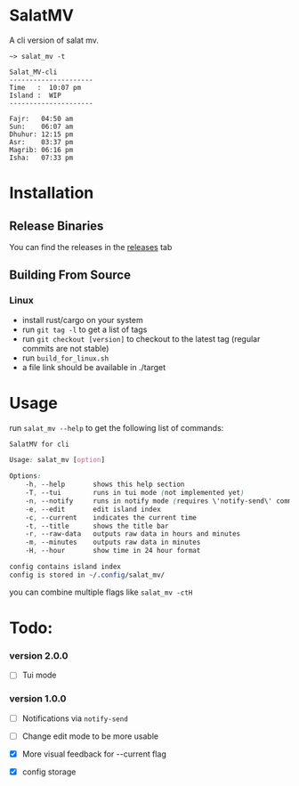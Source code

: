 # SalatMV

A cli version of salat mv.

`~> salat_mv -t`

```
Salat_MV-cli
---------------------
Time   :  10:07 pm
Island :  WIP
---------------------

Fajr:   04:50 am
Sun:    06:07 am
Dhuhur: 12:15 pm
Asr:    03:37 pm
Magrib: 06:16 pm
Isha:   07:33 pm
```

# Installation

## Release Binaries

You can find the releases in the [releases](https://github.com/Quicksilver151/SalatMV/releases) tab

## Building From Source

### Linux

- install rust/cargo on your system
- run `git tag -l` to get a list of tags
- run `git checkout [version]` to checkout to the latest tag (regular commits are not stable)
- run `build_for_linux.sh`
- a file link should be available in ./target

# Usage

run `salat_mv --help` to get the following list of commands:

```css
SalatMV for cli

Usage: salat_mv [option]

Options:
    -h, --help       shows this help section
    -T, --tui        runs in tui mode (not implemented yet)
    -n, --notify     runs in notify mode (requires \'notify-send\' command)
    -e, --edit       edit island index
    -c, --current    indicates the current time
    -t, --title      shows the title bar
    -r, --raw-data   outputs raw data in hours and minutes
    -m, --minutes    outputs raw data in minutes
    -H, --hour       show time in 24 hour format

config contains island index
config is stored in ~/.config/salat_mv/
```

you can combine multiple flags like `salat_mv -ctH`

# Todo:

### version 2.0.0

- [ ] Tui mode 

### version 1.0.0

- [ ] Notifications via `notify-send`

- [ ] Change edit mode to be more usable

- [x] More visual feedback for --current flag

- [x] config storage
